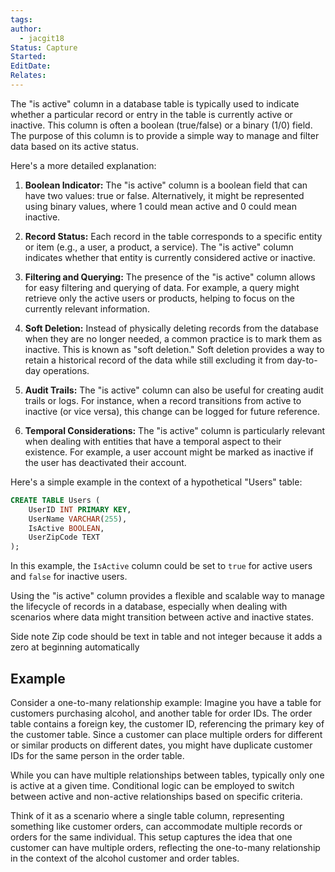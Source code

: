 ```yaml
---
tags: 
author:
  - jacgit18
Status: Capture
Started: 
EditDate: 
Relates:
---
```

The "is active" column in a database table is typically used to indicate whether a particular record or entry in the table is currently active or inactive. This column is often a boolean (true/false) or a binary (1/0) field. The purpose of this column is to provide a simple way to manage and filter data based on its active status.

Here's a more detailed explanation:

1. **Boolean Indicator:** The "is active" column is a boolean field that can have two values: true or false. Alternatively, it might be represented using binary values, where 1 could mean active and 0 could mean inactive.

2. **Record Status:** Each record in the table corresponds to a specific entity or item (e.g., a user, a product, a service). The "is active" column indicates whether that entity is currently considered active or inactive.

3. **Filtering and Querying:** The presence of the "is active" column allows for easy filtering and querying of data. For example, a query might retrieve only the active users or products, helping to focus on the currently relevant information.

4. **Soft Deletion:** Instead of physically deleting records from the database when they are no longer needed, a common practice is to mark them as inactive. This is known as "soft deletion." Soft deletion provides a way to retain a historical record of the data while still excluding it from day-to-day operations.

5. **Audit Trails:** The "is active" column can also be useful for creating audit trails or logs. For instance, when a record transitions from active to inactive (or vice versa), this change can be logged for future reference.

6. **Temporal Considerations:** The "is active" column is particularly relevant when dealing with entities that have a temporal aspect to their existence. For example, a user account might be marked as inactive if the user has deactivated their account.

Here's a simple example in the context of a hypothetical "Users" table:

```sql
CREATE TABLE Users (
    UserID INT PRIMARY KEY,
    UserName VARCHAR(255),
    IsActive BOOLEAN,
    UserZipCode TEXT
);
```

In this example, the `IsActive` column could be set to `true` for active users and `false` for inactive users.

Using the "is active" column provides a flexible and scalable way to manage the lifecycle of records in a database, especially when dealing with scenarios where data might transition between active and inactive states.

Side note Zip code should be text in table and not integer because it adds a zero at beginning automatically 
## Example

Consider a one-to-many relationship example: Imagine you have a table for customers purchasing alcohol, and another table for order IDs. The order table contains a foreign key, the customer ID, referencing the primary key of the customer table. Since a customer can place multiple orders for different or similar products on different dates, you might have duplicate customer IDs for the same person in the order table.

While you can have multiple relationships between tables, typically only one is active at a given time. Conditional logic can be employed to switch between active and non-active relationships based on specific criteria.

Think of it as a scenario where a single table column, representing something like customer orders, can accommodate multiple records or orders for the same individual. This setup captures the idea that one customer can have multiple orders, reflecting the one-to-many relationship in the context of the alcohol customer and order tables.
